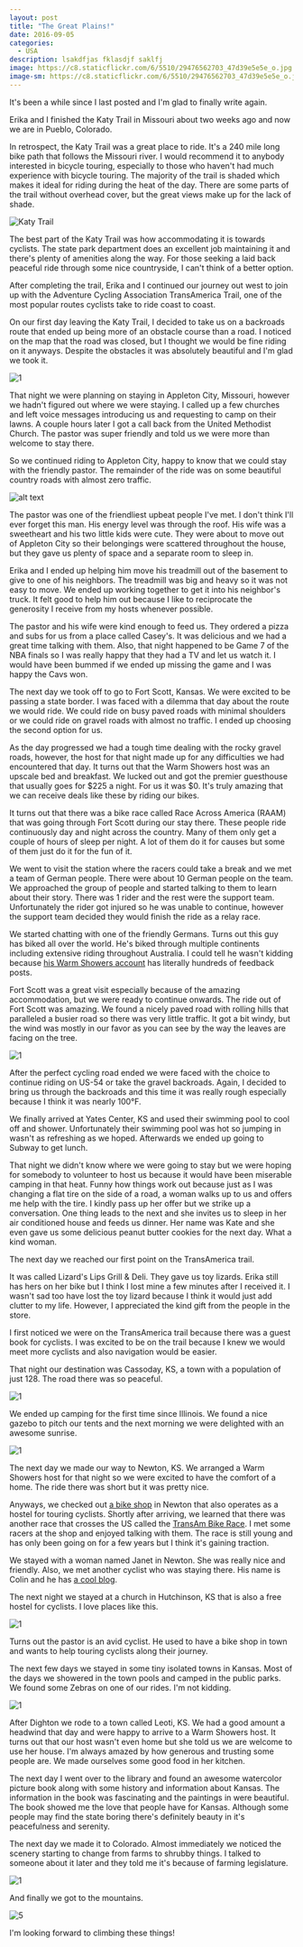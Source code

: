 ```yaml
---
layout: post
title: "The Great Plains!"
date: 2016-09-05
categories:
  - USA
description: lsakdfjas fklasdjf saklfj 
image: https://c8.staticflickr.com/6/5510/29476562703_47d39e5e5e_o.jpg
image-sm: https://c8.staticflickr.com/6/5510/29476562703_47d39e5e5e_o.jpg
---
```


It's been a while since I last posted and I'm glad to finally write again.

Erika and I finished the Katy Trail in Missouri about two weeks ago and now we are in Pueblo, Colorado.

In retrospect, the Katy Trail was a great place to ride. It's a 240 mile long bike path that follows the Missouri river. I would recommend it to anybody interested in bicycle touring, especially to those who haven't had much experience with bicycle touring. The majority of the trail is shaded which makes it ideal for riding during the heat of the day. There are some parts of the trail without overhead cover, but the great views make up for the lack of shade.

![Katy Trail](https://c8.staticflickr.com/6/5510/29476562703_47d39e5e5e_o.jpg)

The best part of the Katy Trail was how accommodating it is towards cyclists. The state park department does an excellent job maintaining it and there's plenty of amenities along the way. For those seeking a laid back peaceful ride through some nice countryside, I can't think of a better option.

After completing the trail, Erika and I continued our journey out west to join up with the Adventure Cycling Association TransAmerica Trail, one of the most popular routes cyclists take to ride coast to coast.

On our first day leaving the Katy Trail, I decided to take us on a backroads route that ended up being more of an obstacle course than a road. I noticed on the map that the road was closed, but I thought we would be fine riding on it anyways. Despite the obstacles it was absolutely beautiful and I'm glad we took it.

![1](https://scontent.fsnc1-1.fna.fbcdn.net/t31.0-0/p526x296/14524581_10207506185913011_115852635984323591_o.jpg)

That night we were planning on staying in Appleton City, Missouri, however we hadn't figured out where we were staying. I called up a few churches and left voice messages introducing us and requesting to camp on their lawns. A couple hours later I got a call back from the United Methodist Church. The pastor was super friendly and told us we were more than welcome to stay there.

So we continued riding to Appleton City, happy to know that we could stay with the friendly pastor. The remainder of the ride was on some beautiful country roads with almost zero traffic.

![alt text](https://scontent.fsnc1-1.fna.fbcdn.net/t31.0-8/q87/p960x960/14608766_10207506192193168_4146357472753017957_o.jpg)

The pastor was one of the friendliest upbeat people I've met. I don't think I'll ever forget this man. His energy level was through the roof. His wife was a sweetheart and his two little kids were cute. They were about to move out of Appleton City so their belongings were scattered throughout the house, but they gave us plenty of space and a separate room to sleep in.

Erika and I ended up helping him move his treadmill out of the basement to give to one of his neighbors. The treadmill was big and heavy so it was not easy to move. We ended up working together to get it into his neighbor's truck. It felt good to help him out because I like to reciprocate the generosity I receive from my hosts whenever possible.

The pastor and his wife were kind enough to feed us. They ordered a pizza and subs for us from a place called Casey's. It was delicious and we had a great time talking with them. Also, that night happened to be Game 7 of the NBA finals so I was really happy that they had a TV and let us watch it. I would have been bummed if we ended up missing the game and I was happy the Cavs won.

The next day we took off to go to Fort Scott, Kansas. We were excited to be passing a state border. I was faced with a dilemma that day about the route we would ride. We could ride on busy paved roads with minimal shoulders or we could ride on gravel roads with almost no traffic. I ended up choosing the second option for us.

As the day progressed we had a tough time dealing with the rocky gravel roads, however, the host for that night made up for any difficulties we had encountered that day. It turns out that the Warm Showers host was an upscale bed and breakfast. We lucked out and got the premier guesthouse that usually goes for $225 a night. For us it was $0. It's truly amazing that we can receive deals like these by riding our bikes.

It turns out that there was a bike race called Race Across America (RAAM) that was going through Fort Scott during our stay there. These people ride continuously day and night across the country. Many of them only get a couple of hours of sleep per night. A lot of them do it for causes but some of them just do it for the fun of it. 

We went to visit the station where the racers could take a break and we met a team of German people. There were about 10 German people on the team. We approached the group of people and started talking to them to learn about their story. There was 1 rider and the rest were the support team. Unfortunately the rider got injured so he was unable to continue, however the support team decided they would finish the ride as a relay race.

We started chatting with one of the friendly Germans. Turns out this guy has biked all over the world. He's biked through multiple continents including extensive riding throughout Australia. I could tell he wasn't kidding because [his Warm Showers account](https://www.warmshowers.org/users/raggamuffin1987) has literally hundreds of feedback posts.

Fort Scott was a great visit especially because of the amazing accommodation, but we were ready to continue onwards. The ride out of Fort Scott was amazing. We found a nicely paved road with rolling hills that paralleled a busier road so there was very little traffic. It got a bit windy, but the wind was mostly in our favor as you can see by the way the leaves are facing on the tree.

![1](https://scontent.fsnc1-1.fna.fbcdn.net/t31.0-8/q83/p960x960/14525220_10207506199633354_1243688342425775195_o.jpg)


After the perfect cycling road ended we were faced with the choice to continue riding on US-54 or take the gravel backroads. Again, I decided to bring us through the backroads and this time it was really rough especially because I think it was nearly 100°F.

We finally arrived at Yates Center, KS and used their swimming pool to cool off and shower. Unfortunately their swimming pool was hot so jumping in wasn't as refreshing as we hoped. Afterwards we ended up going to Subway to get lunch.

That night we didn't know where we were going to stay but we were hoping for somebody to volunteer to host us because it would have been miserable camping in that heat. Funny how things work out because just as I was changing a flat tire on the side of a road, a woman walks up to us and offers me help with the tire. I kindly pass up her offer but we strike up a conversation. One thing leads to the next and she invites us to sleep in her air conditioned house and feeds us dinner. Her name was Kate and she even gave us some delicious peanut butter cookies for the next day. What a kind woman.

The next day we reached our first point on the TransAmerica trail.

It was called Lizard's Lips Grill & Deli. They gave us toy lizards. Erika still has hers on her bike but I think I lost mine a few minutes after I received it. I wasn't sad too have lost the toy lizard because I think it would just add clutter to my life. However, I appreciated the kind gift from the people in the store.

I first noticed we were on the TransAmerica trail because there was a guest book for cyclists. I was excited to be on the trail because I knew we would meet more cyclists and also navigation would be easier.

That night our destination was Cassoday, KS, a town with a population of just 128. The road there was so peaceful. 

![1](https://scontent.fsnc1-1.fna.fbcdn.net/t31.0-8/14500408_10207506210113616_1235679378950334704_o.jpg)

We ended up camping for the first time since Illinois. We found a nice gazebo to pitch our tents and the next morning we were delighted with an awesome sunrise.

![1](https://scontent.fsnc1-1.fna.fbcdn.net/t31.0-8/14566359_10207506214193718_5868243578378097585_o.jpg)

The next day we made our way to Newton, KS. We arranged a Warm Showers host for that night so we were excited to have the comfort of a home. The ride there was short but it was pretty nice.


Anyways, we checked out [a bike shop](http://www.newtonbikeshop.com/) in Newton that also operates as a hostel for touring cyclists. Shortly after arriving, we learned that there was another race that crosses the US called the [TransAm Bike Race](http://transambikerace.com/). I met some racers at the shop and enjoyed talking with them. The race is still young and has only been going on for a few years but I think it's gaining traction.

We stayed with a woman named Janet in Newton. She was really nice and friendly. Also, we met another cyclist who was staying there. His name is Colin and he has [a cool blog](http://www.memybikeandacamera.com/).

The next night we stayed at a church in Hutchinson, KS that is also a free hostel for cyclists. I love places like this.

![1](https://scontent.fsnc1-1.fna.fbcdn.net/v/t1.0-0/q85/p480x480/14591658_10207506220793883_6039428410627350572_n.jpg?oh=226665cbc5683e0113570325e5b471a5&oe=58A959A1)

Turns out the pastor is an avid cyclist. He used to have a bike shop in town and wants to help touring cyclists along their journey.

The next few days we stayed in some tiny isolated towns in Kansas. Most of the days we showered in the town pools and camped in the public parks. We found some Zebras on one of our rides. I'm not kidding.

![1](https://scontent.fsnc1-1.fna.fbcdn.net/t31.0-8/14480689_10207506229074090_3019008370851711157_o.jpg)

After Dighton we rode to a town called Leoti, KS. We had a good amount a headwind that day and were happy to arrive to a Warm Showers host. It turns out that our host wasn't even home but she told us we are welcome to use her house. I'm always amazed by how generous and trusting some people are. We made ourselves some good food in her kitchen. 

The next day I went over to the library and found an awesome watercolor picture book along with some history and information about Kansas. The information in the book was fascinating and the paintings in were beautiful. The book showed me the love that people have for Kansas. Although some people may find the state boring there's definitely beauty in it's peacefulness and serenity.

The next day we made it to Colorado. Almost immediately we noticed the scenery starting to change from farms to shrubby things. I talked to someone about it later and they told me it's because of farming legislature.

![1](https://scontent.fsnc1-1.fna.fbcdn.net/t31.0-8/14480610_10207506255754757_7460783260280499616_o.jpg)

And finally we got to the mountains.

![5](https://scontent.fsnc1-1.fna.fbcdn.net/t31.0-8/14570805_10207506261074890_7733913252447001185_o.jpg)

I'm looking forward to climbing these things!